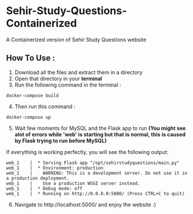# Sehir-Study-Questions-Containerized
A Containerized version of Sehir Study Questions website

## How To Use :

1. Download all the files and extract them in a directory
2. Open that directory in your **terminal**
3. Run the following command in the terminal :

```
docker-compose build
```

4. Then run this command :

```
docker-compose up
```

5. Wait few moments for MySQL and the Flask app to run **(You might see alot of errors while 'web' is starting but that is normal, this is caused by Flask trying to run before MySQL)**


If everything is working perfectly, you will see the following output:
```
web_1    |  * Serving Flask app "/opt/sehirstudyquestions/main.py"
web_1    |  * Environment: production
web_1    |    WARNING: This is a development server. Do not use it in a production deployment.
web_1    |    Use a production WSGI server instead.
web_1    |  * Debug mode: off
web_1    |  * Running on http://0.0.0.0:5000/ (Press CTRL+C to quit)
```

6. Navigate to http://localhost:5000/ and enjoy the website :)
